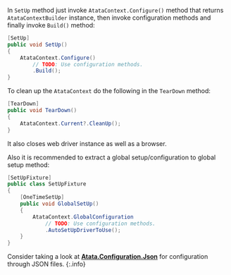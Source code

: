 In `SetUp` method just invoke `AtataContext.Configure()` method that returns `AtataContextBuilder` instance,
then invoke configuration methods and finally invoke `Build()` method:

```cs
[SetUp]
public void SetUp()
{
    AtataContext.Configure()
        // TODO: Use configuration methods.
        .Build();
}
```

To clean up the `AtataContext` do the following in the `TearDown` method:

```cs
[TearDown]
public void TearDown()
{
    AtataContext.Current?.CleanUp();
}
```

It also closes web driver instance as well as a browser.

Also it is recommended to extract a global setup/configuration to global setup method:

```cs
[SetUpFixture]
public class SetUpFixture
{
    [OneTimeSetUp]
    public void GlobalSetUp()
    {
        AtataContext.GlobalConfiguration
            // TODO: Use configuration methods.
            .AutoSetUpDriverToUse();
    }
}
```

Consider taking a look at **[Atata.Configuration.Json](https://github.com/atata-framework/atata-configuration-json)**
for configuration through JSON files.
{:.info}